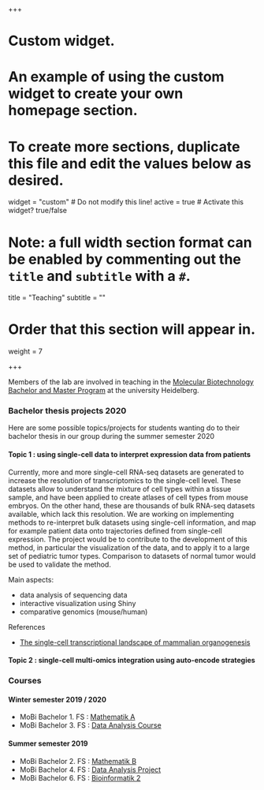 +++
# Custom widget.
# An example of using the custom widget to create your own homepage section.
# To create more sections, duplicate this file and edit the values below as desired.
widget = "custom"  # Do not modify this line!
active = true  # Activate this widget? true/false

# Note: a full width section format can be enabled by commenting out the `title` and `subtitle` with a `#`.
title = "Teaching"
subtitle = ""

# Order that this section will appear in.
weight = 7

+++

Members of the lab are involved in teaching in the [Molecular Biotechnology Bachelor and Master Program](https://www.uni-heidelberg.de/courses/prospective/academicprograms/Molecular_Biotechnology_en_ba.html) at the university Heidelberg.

### Bachelor thesis projects 2020

Here are some possible topics/projects for students wanting do to their bachelor thesis in our group during the summer semester 2020

#### Topic 1 : using single-cell data to interpret expression data from patients

Currently, more and more single-cell RNA-seq datasets are generated to increase the resolution of transcriptomics to the single-cell level. These datasets allow to understand the mixture of cell types within a tissue sample, and have been applied to create atlases of cell types from mouse embryos. On the other hand, these are thousands of bulk RNA-seq datasets available, which lack this resolution. We are working on implementing methods to re-interpret bulk datasets using single-cell information, and map for example patient data onto trajectories defined from single-cell expression. The project would be to contribute to the development of this method, in particular the visualization of the data, and to apply it to a large set of pediatric tumor types. Comparison to datasets of normal tumor would be used to validate the method.

Main aspects:

* data analysis of sequencing data
* interactive visualization using Shiny
* comparative genomics (mouse/human)

References

* [The single-cell transcriptional landscape of mammalian organogenesis](http://www.nature.com/articles/s41586-019-0969-x)

#### Topic 2 : single-cell multi-omics integration using auto-encode strategies

### Courses

#### Winter semester 2019 / 2020

* MoBi Bachelor 1. FS :  [Mathematik A](http://bioinfo.ipmb.uni-heidelberg.de/crg/mathea/)
* MoBi Bachelor 3. FS :  [Data Analysis Course](http://bioinfo.ipmb.uni-heidelberg.de/crg/datascience3fs/)


#### Summer semester 2019 

* MoBi Bachelor 2. FS :  [Mathematik B](http://bioinfo.ipmb.uni-heidelberg.de/crg/matheb/)
* MoBi Bachelor 4. FS :  [Data Analysis Project](https://datascience-mobi.github.io)
* MoBi Bachelor 6. FS :  [Bioinformatik 2](http://bioinfo.ipmb.uni-heidelberg.de/crg/bioinfo2/)

